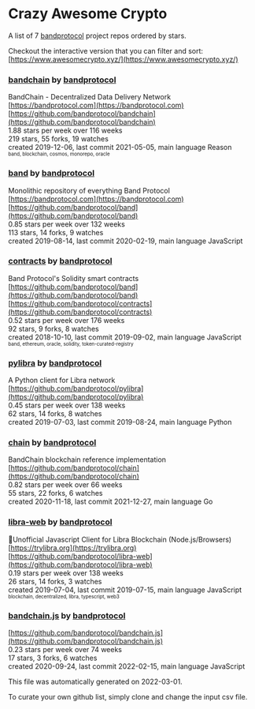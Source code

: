 # Crazy Awesome Crypto
A list of 7 [bandprotocol](https://github.com/bandprotocol) project repos ordered by stars.  

Checkout the interactive version that you can filter and sort: 
[https://www.awesomecrypto.xyz/](https://www.awesomecrypto.xyz/)  


### [bandchain](https://github.com/bandprotocol/bandchain) by [bandprotocol](https://github.com/bandprotocol)  
BandChain - Decentralized Data Delivery Network  
[https://bandprotocol.com](https://bandprotocol.com)  
[https://github.com/bandprotocol/bandchain](https://github.com/bandprotocol/bandchain)  
1.88 stars per week over 116 weeks  
219 stars, 55 forks, 19 watches  
created 2019-12-06, last commit 2021-05-05, main language Reason  
<sub><sup>band, blockchain, cosmos, monorepo, oracle</sup></sub>


### [band](https://github.com/bandprotocol/band) by [bandprotocol](https://github.com/bandprotocol)  
Monolithic repository of everything Band Protocol  
[https://bandprotocol.com](https://bandprotocol.com)  
[https://github.com/bandprotocol/band](https://github.com/bandprotocol/band)  
0.85 stars per week over 132 weeks  
113 stars, 14 forks, 9 watches  
created 2019-08-14, last commit 2020-02-19, main language JavaScript  


### [contracts](https://github.com/bandprotocol/contracts) by [bandprotocol](https://github.com/bandprotocol)  
Band Protocol's Solidity smart contracts  
[https://github.com/bandprotocol/band](https://github.com/bandprotocol/band)  
[https://github.com/bandprotocol/contracts](https://github.com/bandprotocol/contracts)  
0.52 stars per week over 176 weeks  
92 stars, 9 forks, 8 watches  
created 2018-10-10, last commit 2019-09-02, main language JavaScript  
<sub><sup>band, ethereum, oracle, solidity, token-curated-registry</sup></sub>


### [pylibra](https://github.com/bandprotocol/pylibra) by [bandprotocol](https://github.com/bandprotocol)  
A Python client for Libra network  
[https://github.com/bandprotocol/pylibra](https://github.com/bandprotocol/pylibra)  
0.45 stars per week over 138 weeks  
62 stars, 14 forks, 8 watches  
created 2019-07-03, last commit 2019-08-24, main language Python  


### [chain](https://github.com/bandprotocol/chain) by [bandprotocol](https://github.com/bandprotocol)  
BandChain blockchain reference implementation  
[https://github.com/bandprotocol/chain](https://github.com/bandprotocol/chain)  
0.82 stars per week over 66 weeks  
55 stars, 22 forks, 6 watches  
created 2020-11-18, last commit 2021-12-27, main language Go  


### [libra-web](https://github.com/bandprotocol/libra-web) by [bandprotocol](https://github.com/bandprotocol)  
🦄Unofficial Javascript Client for Libra Blockchain (Node.js/Browsers)  
[https://trylibra.org](https://trylibra.org)  
[https://github.com/bandprotocol/libra-web](https://github.com/bandprotocol/libra-web)  
0.19 stars per week over 138 weeks  
26 stars, 14 forks, 3 watches  
created 2019-07-04, last commit 2019-07-15, main language JavaScript  
<sub><sup>blockchain, decentralized, libra, typescript, web3</sup></sub>


### [bandchain.js](https://github.com/bandprotocol/bandchain.js) by [bandprotocol](https://github.com/bandprotocol)  
  
[https://github.com/bandprotocol/bandchain.js](https://github.com/bandprotocol/bandchain.js)  
0.23 stars per week over 74 weeks  
17 stars, 3 forks, 6 watches  
created 2020-09-24, last commit 2022-02-15, main language JavaScript  


This file was automatically generated on 2022-03-01.  

To curate your own github list, simply clone and change the input csv file.  